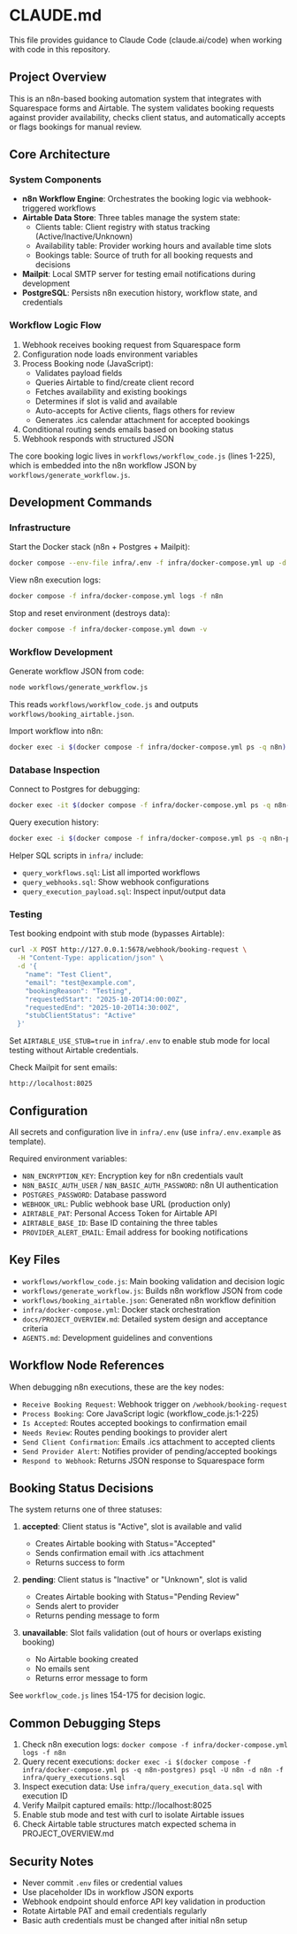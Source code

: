 # CLAUDE.md

This file provides guidance to Claude Code (claude.ai/code) when working with code in this repository.

## Project Overview

This is an n8n-based booking automation system that integrates with Squarespace forms and Airtable. The system validates booking requests against provider availability, checks client status, and automatically accepts or flags bookings for manual review.

## Core Architecture

### System Components

- **n8n Workflow Engine**: Orchestrates the booking logic via webhook-triggered workflows
- **Airtable Data Store**: Three tables manage the system state:
  - Clients table: Client registry with status tracking (Active/Inactive/Unknown)
  - Availability table: Provider working hours and available time slots
  - Bookings table: Source of truth for all booking requests and decisions
- **Mailpit**: Local SMTP server for testing email notifications during development
- **PostgreSQL**: Persists n8n execution history, workflow state, and credentials

### Workflow Logic Flow

1. Webhook receives booking request from Squarespace form
2. Configuration node loads environment variables
3. Process Booking node (JavaScript):
   - Validates payload fields
   - Queries Airtable to find/create client record
   - Fetches availability and existing bookings
   - Determines if slot is valid and available
   - Auto-accepts for Active clients, flags others for review
   - Generates .ics calendar attachment for accepted bookings
4. Conditional routing sends emails based on booking status
5. Webhook responds with structured JSON

The core booking logic lives in `workflows/workflow_code.js` (lines 1-225), which is embedded into the n8n workflow JSON by `workflows/generate_workflow.js`.

## Development Commands

### Infrastructure

Start the Docker stack (n8n + Postgres + Mailpit):
```bash
docker compose --env-file infra/.env -f infra/docker-compose.yml up -d
```

View n8n execution logs:
```bash
docker compose -f infra/docker-compose.yml logs -f n8n
```

Stop and reset environment (destroys data):
```bash
docker compose -f infra/docker-compose.yml down -v
```

### Workflow Development

Generate workflow JSON from code:
```bash
node workflows/generate_workflow.js
```

This reads `workflows/workflow_code.js` and outputs `workflows/booking_airtable.json`.

Import workflow into n8n:
```bash
docker exec -i $(docker compose -f infra/docker-compose.yml ps -q n8n) n8n import:workflow --input=/dev/stdin < workflows/booking_airtable.json
```

### Database Inspection

Connect to Postgres for debugging:
```bash
docker exec -it $(docker compose -f infra/docker-compose.yml ps -q n8n-postgres) psql -U n8n -d n8n
```

Query execution history:
```bash
docker exec -i $(docker compose -f infra/docker-compose.yml ps -q n8n-postgres) psql -U n8n -d n8n -f infra/query_executions.sql
```

Helper SQL scripts in `infra/` include:
- `query_workflows.sql`: List all imported workflows
- `query_webhooks.sql`: Show webhook configurations
- `query_execution_payload.sql`: Inspect input/output data

### Testing

Test booking endpoint with stub mode (bypasses Airtable):
```bash
curl -X POST http://127.0.0.1:5678/webhook/booking-request \
  -H "Content-Type: application/json" \
  -d '{
    "name": "Test Client",
    "email": "test@example.com",
    "bookingReason": "Testing",
    "requestedStart": "2025-10-20T14:00:00Z",
    "requestedEnd": "2025-10-20T14:30:00Z",
    "stubClientStatus": "Active"
  }'
```

Set `AIRTABLE_USE_STUB=true` in `infra/.env` to enable stub mode for local testing without Airtable credentials.

Check Mailpit for sent emails:
```
http://localhost:8025
```

## Configuration

All secrets and configuration live in `infra/.env` (use `infra/.env.example` as template).

Required environment variables:
- `N8N_ENCRYPTION_KEY`: Encryption key for n8n credentials vault
- `N8N_BASIC_AUTH_USER` / `N8N_BASIC_AUTH_PASSWORD`: n8n UI authentication
- `POSTGRES_PASSWORD`: Database password
- `WEBHOOK_URL`: Public webhook base URL (production only)
- `AIRTABLE_PAT`: Personal Access Token for Airtable API
- `AIRTABLE_BASE_ID`: Base ID containing the three tables
- `PROVIDER_ALERT_EMAIL`: Email address for booking notifications

## Key Files

- `workflows/workflow_code.js`: Main booking validation and decision logic
- `workflows/generate_workflow.js`: Builds n8n workflow JSON from code
- `workflows/booking_airtable.json`: Generated n8n workflow definition
- `infra/docker-compose.yml`: Docker stack orchestration
- `docs/PROJECT_OVERVIEW.md`: Detailed system design and acceptance criteria
- `AGENTS.md`: Development guidelines and conventions

## Workflow Node References

When debugging n8n executions, these are the key nodes:
- `Receive Booking Request`: Webhook trigger on `/webhook/booking-request`
- `Process Booking`: Core JavaScript logic (workflow_code.js:1-225)
- `Is Accepted`: Routes accepted bookings to confirmation email
- `Needs Review`: Routes pending bookings to provider alert
- `Send Client Confirmation`: Emails .ics attachment to accepted clients
- `Send Provider Alert`: Notifies provider of pending/accepted bookings
- `Respond to Webhook`: Returns JSON response to Squarespace form

## Booking Status Decisions

The system returns one of three statuses:

1. **accepted**: Client status is "Active", slot is available and valid
   - Creates Airtable booking with Status="Accepted"
   - Sends confirmation email with .ics attachment
   - Returns success to form

2. **pending**: Client status is "Inactive" or "Unknown", slot is valid
   - Creates Airtable booking with Status="Pending Review"
   - Sends alert to provider
   - Returns pending message to form

3. **unavailable**: Slot fails validation (out of hours or overlaps existing booking)
   - No Airtable booking created
   - No emails sent
   - Returns error message to form

See `workflow_code.js` lines 154-175 for decision logic.

## Common Debugging Steps

1. Check n8n execution logs: `docker compose -f infra/docker-compose.yml logs -f n8n`
2. Query recent executions: `docker exec -i $(docker compose -f infra/docker-compose.yml ps -q n8n-postgres) psql -U n8n -d n8n -f infra/query_executions.sql`
3. Inspect execution data: Use `infra/query_execution_data.sql` with execution ID
4. Verify Mailpit captured emails: http://localhost:8025
5. Enable stub mode and test with curl to isolate Airtable issues
6. Check Airtable table structures match expected schema in PROJECT_OVERVIEW.md

## Security Notes

- Never commit `.env` files or credential values
- Use placeholder IDs in workflow JSON exports
- Webhook endpoint should enforce API key validation in production
- Rotate Airtable PAT and email credentials regularly
- Basic auth credentials must be changed after initial n8n setup
